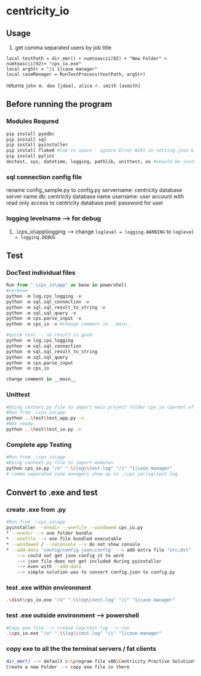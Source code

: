 # centricity_io

## Usage

1. get comma separated users by job title

```Centricity
local testPath = dir_emr() + numtoascii(92) + "New Folder" + numtoascii(92)+ "cps_io.exe"
local argStr = "/i 1|case manager"
local caseManager = RunTextProcess(testPath, argStr)
```

returns `john m. doe [jdoe], alice r. smith [asmith]`

## Before running the program

### Modules Requred

```python
pip install pyodbc
pip install sql
pip install pyinstaller
pip install flake8 #tab vs space - ignore Error W191 in setting.json & increase the max-line-length
pip install pylint
doctest, sys, datetime, logging, pathlib, unittest, os #should be installed by default
```

### sql connection config file

rename config_sample.py to config.py
servername: centricity database server name
db: centricity database name
username: user account with read only access to centricity database
pwd: password for user

### logging levelname --> for debug

1. .\cps_io\app\logging --> change `loglevel = logging.WARNING` to `loglevel = logging.DEBUG`

## Test

### DocTest individual files

```python
Run from ".\cps_io\app" as base in powershell
#verbose
python -m log.cps_logging -v
python -m sql.sql_connection -v
python -m sql.sql_result_to_string -v
python -m sql.sql_query -v
python -m cps.parse_input -v
python -m cps_io -v #change comment in __main__

#quick test -- no result is good
python -m log.cps_logging
python -m sql.sql_connection
python -m sql.sql_result_to_string
python -m sql.sql_query
python -m cps.parse_input
python -m cps_io

change comment in __main__
```

### Unittest

```bash
#Using context.py file to import main project folder cps_io (parent of test folder) into python path
#Run from .\cps_io\app
python ..\test\test_app.py -v
#Not ready
python ..\test\test_io.py -v
```

### Complete app Testing

```bash
#Run from .\cps_io\app
#Using context.py file to import modules  
python cps_io.py "/o" ".\\log\\test.log" "/i" "1|case manager"
# comma separated case managers show up in .\cps_io\log\test.log
```

## Convert to .exe and test

### create .exe from .py

```bash
#Run from .\cps_io\app
pyinstaller --onedir --onefile --windowed cps_io.py
* --onedir --> one folder bundle
* --onefile --> one file bundled executable
* --windowed / --noconsole --> do not show console
* --add-data 'config/config.json;config' --> add extra file "src;dst"
    --> could not get json config it to work
    --> json file does not get included during pyinstaller
    --> even with --add-data
    --> simple solution was to convert config.json to config.py
```

### test .exe within environment

```bash
.\dist\cps_io.exe "/o" ".\\log\\test.log" "/i" "1|case manager"
```

### test .exe outside environment --> powershell

```bash
#Copy exe file --> create log\test.log --> run
.\cps_io.exe "/o" ".\\log\\test.log" "/i" "1|case manager"
```

### copy exe to all the the terminal servers / fat clients

```bash
dir_emr() --> default c:\program file x86\Centricity Practive Solution\Client
Create a new Folder --> copy exe file in there
```
